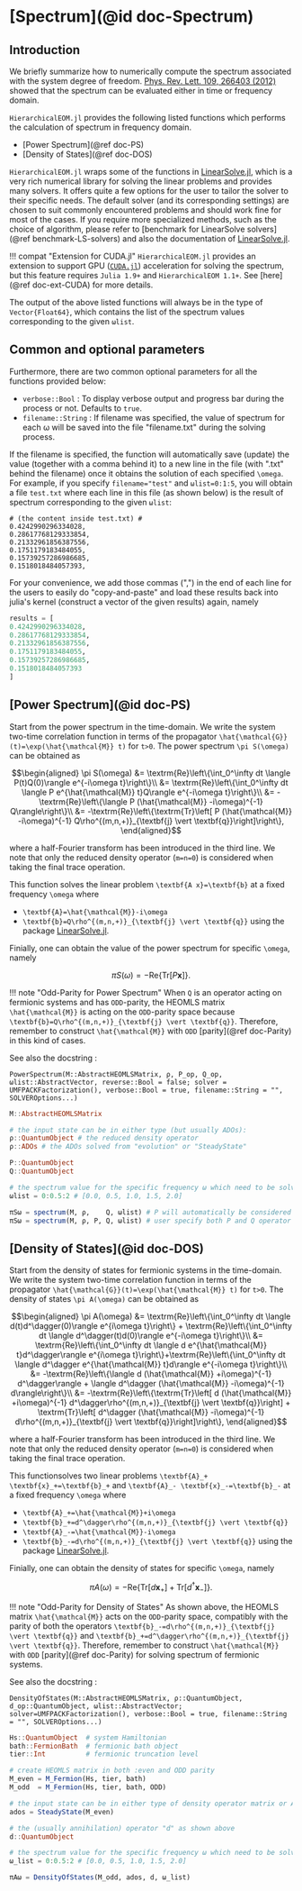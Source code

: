 # [Spectrum](@id doc-Spectrum)

## Introduction
We briefly summarize how to numerically compute the spectrum associated with the system degree of freedom. [Phys. Rev. Lett. 109, 266403 (2012)](https://link.aps.org/doi/10.1103/PhysRevLett.109.266403) showed that the spectrum can be evaluated either in time or frequency domain.

`HierarchicalEOM.jl` provides the following listed functions which performs the calculation of spectrum in frequency domain.

 - [Power Spectrum](@ref doc-PS)
 - [Density of States](@ref doc-DOS)

`HierarchicalEOM.jl` wraps some of the functions in [LinearSolve.jl](http://linearsolve.sciml.ai/stable/), which is a very rich numerical library for solving the linear problems and provides many solvers. It offers quite a few options for the user to tailor the solver to their specific needs. The default solver (and its corresponding settings) are chosen to suit commonly encountered problems and should work fine for most of the cases. If you require more specialized methods, such as the choice of algorithm, please refer to [benchmark for LinearSolve solvers](@ref benchmark-LS-solvers) and also the documentation of [LinearSolve.jl](http://linearsolve.sciml.ai/stable/).

!!! compat "Extension for CUDA.jl"
    `HierarchicalEOM.jl` provides an extension to support GPU ([`CUDA.jl`](https://github.com/JuliaGPU/CUDA.jl)) acceleration for solving the spectrum, but this feature requires `Julia 1.9+` and `HierarchicalEOM 1.1+`. See [here](@ref doc-ext-CUDA) for more details.

The output of the above listed functions will always be in the type of `Vector{Float64}`, which contains the list of the spectrum values corresponding to the given `ωlist`.

## Common and optional parameters
Furthermore, there are two common optional parameters for all the functions provided below:
- `verbose::Bool` : To display verbose output and progress bar during the process or not. Defaults to `true`.
- `filename::String` : If filename was specified, the value of spectrum for each ω will be saved into the file "filename.txt" during the solving process.

If the filename is specified, the function will automatically save (update) the value (together with a comma behind it) to a new line in the file (with ".txt" behind the filename) once it obtains the solution of each specified ``\omega``. For example, if you specify `filename="test"` and `ωlist=0:1:5`, you will obtain a file `test.txt` where each line in this file (as shown below) is the result of spectrum corresponding to the given `ωlist`:
```
# (the content inside test.txt) #
0.4242990296334028,
0.28617768129333854,
0.21332961856387556,
0.1751179183484055,
0.15739257286986685,
0.1518018484057393,

```

For your convenience, we add those commas (",") in the end of each line for the users to easily do "copy-and-paste" and load these results back into julia's kernel (construct a vector of the given results) again, namely

```julia
results = [
0.4242990296334028,
0.28617768129333854,
0.21332961856387556,
0.1751179183484055,
0.15739257286986685,
0.1518018484057393
]
```

## [Power Spectrum](@id doc-PS)
Start from the power spectrum in the time-domain. We write the system two-time correlation function in terms of the propagator ``\hat{\mathcal{G}}(t)=\exp(\hat{\mathcal{M}} t)`` for ``t>0``. The power spectrum ``\pi S(\omega)`` can be obtained as
```math
\begin{aligned}
\pi S(\omega) 
&= \textrm{Re}\left\{\int_0^\infty dt \langle P(t)Q(0)\rangle e^{-i\omega t}\right\}\\
&= \textrm{Re}\left\{\int_0^\infty dt \langle P e^{\hat{\mathcal{M}} t}Q\rangle e^{-i\omega t}\right\}\\
&= -\textrm{Re}\left\{\langle P (\hat{\mathcal{M}} -i\omega)^{-1} Q\rangle\right\}\\
&= -\textrm{Re}\left\{\textrm{Tr}\left[ P (\hat{\mathcal{M}} -i\omega)^{-1} Q\rho^{(m,n,+)}_{\textbf{j} \vert \textbf{q}}\right]\right\},
\end{aligned}
```
where a half-Fourier transform has been introduced in the third line. We note that only the reduced density operator (``m=n=0``) is considered when taking the final trace operation.

This function solves the linear problem ``\textbf{A x}=\textbf{b}`` at a fixed frequency ``\omega`` where 
 - ``\textbf{A}=\hat{\mathcal{M}}-i\omega``
 - ``\textbf{b}=Q\rho^{(m,n,+)}_{\textbf{j} \vert \textbf{q}}`` 
using the package [LinearSolve.jl](http://linearsolve.sciml.ai/stable/).

Finially, one can obtain the value of the power spectrum for specific ``\omega``, namely
```math
\pi S(\omega) = -\textrm{Re}\left\{\textrm{Tr}\left[ P \textbf{x}\right]\right\}.
```

!!! note "Odd-Parity for Power Spectrum"
    When ``Q`` is an operator acting on fermionic systems and has `ODD`-parity, the HEOMLS matrix ``\hat{\mathcal{M}}`` is acting on the `ODD`-parity space because ``\textbf{b}=Q\rho^{(m,n,+)}_{\textbf{j} \vert \textbf{q}}``. Therefore, remember to construct ``\hat{\mathcal{M}}`` with `ODD` [parity](@ref doc-Parity) in this kind of cases.

See also the docstring : 
```@docs
PowerSpectrum(M::AbstractHEOMLSMatrix, ρ, P_op, Q_op, ωlist::AbstractVector, reverse::Bool = false; solver = UMFPACKFactorization(), verbose::Bool = true, filename::String = "", SOLVEROptions...)
```

```julia
M::AbstractHEOMLSMatrix

# the input state can be in either type (but usually ADOs):
ρ::QuantumObject # the reduced density operator
ρ::ADOs # the ADOs solved from "evolution" or "SteadyState"

P::QuantumObject 
Q::QuantumObject

# the spectrum value for the specific frequency ω which need to be solved
ωlist = 0:0.5:2 # [0.0, 0.5, 1.0, 1.5, 2.0]

πSω = spectrum(M, ρ,    Q, ωlist) # P will automatically be considered as "the adjoint of Q operator"
πSω = spectrum(M, ρ, P, Q, ωlist) # user specify both P and Q operator
```

## [Density of States](@id doc-DOS)
Start from the density of states for fermionic systems in the time-domain. We write the system two-time correlation function in terms of the propagator ``\hat{\mathcal{G}}(t)=\exp(\hat{\mathcal{M}} t)`` for ``t>0``. The density of states ``\pi A(\omega)`` can be obtained as
```math
\begin{aligned}
\pi A(\omega) 
&= \textrm{Re}\left\{\int_0^\infty dt \langle d(t)d^\dagger(0)\rangle e^{i\omega t}\right\} + \textrm{Re}\left\{\int_0^\infty dt \langle d^\dagger(t)d(0)\rangle e^{-i\omega t}\right\}\\
&= \textrm{Re}\left\{\int_0^\infty dt \langle d e^{\hat{\mathcal{M}} t}d^\dagger\rangle e^{i\omega t}\right\}+\textrm{Re}\left\{\int_0^\infty dt \langle d^\dagger e^{\hat{\mathcal{M}} t}d\rangle e^{-i\omega t}\right\}\\
&= -\textrm{Re}\left\{\langle d (\hat{\mathcal{M}} +i\omega)^{-1} d^\dagger\rangle + \langle d^\dagger (\hat{\mathcal{M}} -i\omega)^{-1} d\rangle\right\}\\
&= -\textrm{Re}\left\{\textrm{Tr}\left[ d (\hat{\mathcal{M}} +i\omega)^{-1} d^\dagger\rho^{(m,n,+)}_{\textbf{j} \vert \textbf{q}}\right] + \textrm{Tr}\left[ d^\dagger (\hat{\mathcal{M}} -i\omega)^{-1} d\rho^{(m,n,+)}_{\textbf{j} \vert \textbf{q}}\right]\right\},
\end{aligned}
```
where a half-Fourier transform has been introduced in the third line. We note that only the reduced density operator (``m=n=0``) is considered when taking the final trace operation.

This functionsolves two linear problems ``\textbf{A}_+ \textbf{x}_+=\textbf{b}_+`` and ``\textbf{A}_- \textbf{x}_-=\textbf{b}_-`` at a fixed frequency ``\omega`` where 
 - ``\textbf{A}_+=\hat{\mathcal{M}}+i\omega``
 - ``\textbf{b}_+=d^\dagger\rho^{(m,n,+)}_{\textbf{j} \vert \textbf{q}}`` 
 - ``\textbf{A}_-=\hat{\mathcal{M}}-i\omega``
 - ``\textbf{b}_-=d\rho^{(m,n,+)}_{\textbf{j} \vert \textbf{q}}`` 
using the package [LinearSolve.jl](http://linearsolve.sciml.ai/stable/).

Finially, one can obtain the density of states for specific ``\omega``, namely
```math
\pi A(\omega) = -\textrm{Re}\left\{\textrm{Tr}\left[ d \textbf{x}_+\right]+\textrm{Tr}\left[ d^\dagger \textbf{x}_-\right]\right\}.
```

!!! note "Odd-Parity for Density of States"
    As shown above, the HEOMLS matrix ``\hat{\mathcal{M}}`` acts on the `ODD`-parity space, compatibly with the parity of both the operators ``\textbf{b}_-=d\rho^{(m,n,+)}_{\textbf{j} \vert \textbf{q}}`` and ``\textbf{b}_+=d^\dagger\rho^{(m,n,+)}_{\textbf{j} \vert \textbf{q}}``. Therefore, remember to construct ``\hat{\mathcal{M}}`` with `ODD` [parity](@ref doc-Parity) for solving spectrum of fermionic systems.

See also the docstring : 
```@docs
DensityOfStates(M::AbstractHEOMLSMatrix, ρ::QuantumObject, d_op::QuantumObject, ωlist::AbstractVector; solver=UMFPACKFactorization(), verbose::Bool = true, filename::String = "", SOLVEROptions...)
```

```julia
Hs::QuantumObject  # system Hamiltonian
bath::FermionBath  # fermionic bath object
tier::Int          # fermionic truncation level 

# create HEOMLS matrix in both :even and ODD parity
M_even = M_Fermion(Hs, tier, bath) 
M_odd  = M_Fermion(Hs, tier, bath, ODD) 

# the input state can be in either type of density operator matrix or ADOs (but usually ADOs):
ados = SteadyState(M_even)

# the (usually annihilation) operator "d" as shown above
d::QuantumObject 

# the spectrum value for the specific frequency ω which need to be solved
ω_list = 0:0.5:2 # [0.0, 0.5, 1.0, 1.5, 2.0]

πAω = DensityOfStates(M_odd, ados, d, ω_list)
```